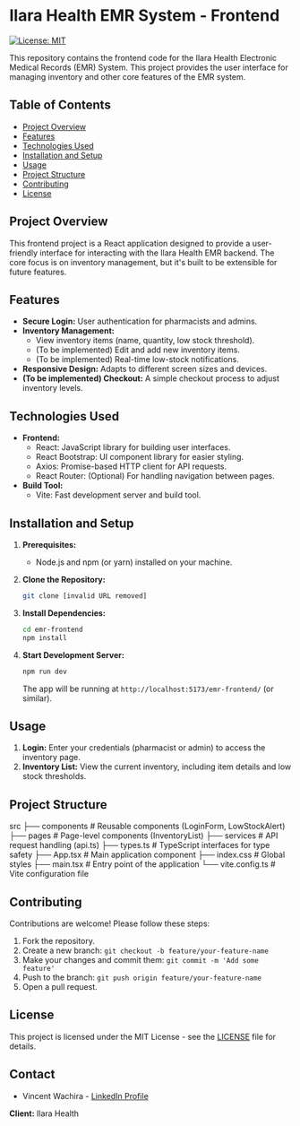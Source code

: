 # Ilara Health EMR System - Frontend

[![License: MIT](https://img.shields.io/badge/License-MIT-yellow.svg)](https://opensource.org/licenses/MIT)

This repository contains the frontend code for the Ilara Health Electronic Medical Records (EMR) System. This project provides the user interface for managing inventory and other core features of the EMR system.

## Table of Contents

-   [Project Overview](#project-overview)
-   [Features](#features)
-   [Technologies Used](#technologies-used)
-   [Installation and Setup](#installation-and-setup)
-   [Usage](#usage)
-   [Project Structure](#project-structure)
-   [Contributing](#contributing)
-   [License](#license)

## Project Overview

This frontend project is a React application designed to provide a user-friendly interface for interacting with the Ilara Health EMR backend. The core focus is on inventory management, but it's built to be extensible for future features.

## Features

-   **Secure Login:** User authentication for pharmacists and admins.
-   **Inventory Management:**
    -   View inventory items (name, quantity, low stock threshold).
    -   (To be implemented) Edit and add new inventory items.
    -   (To be implemented) Real-time low-stock notifications.
-   **Responsive Design:** Adapts to different screen sizes and devices.
-   **(To be implemented) Checkout:**  A simple checkout process to adjust inventory levels.

## Technologies Used

-   **Frontend:**
    -   React: JavaScript library for building user interfaces.
    -   React Bootstrap: UI component library for easier styling.
    -   Axios: Promise-based HTTP client for API requests.
    -   React Router:  (Optional) For handling navigation between pages.
-   **Build Tool:**
    -   Vite: Fast development server and build tool.

## Installation and Setup

1.  **Prerequisites:**
    -   Node.js and npm (or yarn) installed on your machine.

2.  **Clone the Repository:**

    ```bash
    git clone [invalid URL removed]
    ```

3.  **Install Dependencies:**
    ```bash
    cd emr-frontend
    npm install
    ```

4.  **Start Development Server:**
    ```bash
    npm run dev
    ```
    The app will be running at `http://localhost:5173/emr-frontend/` (or similar).

## Usage

1.  **Login:** Enter your credentials (pharmacist or admin) to access the inventory page.
2.  **Inventory List:** View the current inventory, including item details and low stock thresholds.

## Project Structure

src
├── components           # Reusable components (LoginForm, LowStockAlert)
├── pages                # Page-level components (InventoryList)
├── services             # API request handling (api.ts)
├── types.ts             # TypeScript interfaces for type safety
├── App.tsx              # Main application component
├── index.css            # Global styles
├── main.tsx             # Entry point of the application
└── vite.config.ts       # Vite configuration file


## Contributing

Contributions are welcome! Please follow these steps:

1.  Fork the repository.
2.  Create a new branch: `git checkout -b feature/your-feature-name`
3.  Make your changes and commit them: `git commit -m 'Add some feature'`
4.  Push to the branch: `git push origin feature/your-feature-name`
5.  Open a pull request.

## License

This project is licensed under the MIT License - see the [LICENSE](LICENSE) file for details.

## Contact

-   Vincent Wachira - [LinkedIn Profile](https://www.linkedin.com/in/vincentwachira)

**Client:** Ilara Health